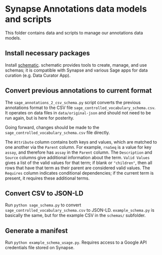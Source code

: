 # Synapse Annotations data models and scripts

This folder contains data and scripts to manage our annotations data models.

## Install necessary packages

Install [schematic](https://github.com/Sage-Bionetworks/schematic/tree/main). schematic provides tools to create, manage, and 
use schemas; it is compatible with Synapse and various Sage apps for data 
curation (e.g. Data Curator App).

## Convert previous annotations to current format

The `sage_annotations_2_csv_schema.py` script converts the previous annotations
format to the CSV file `sage_controlled_vocabulary_schema.csv`. It operates on
data files in `data/original-json` and should not need to be run again, but is
here for posterity. 

Going forward, changes should be made to the
`sage_controlled_vocabulary_schema.csv` file directly.

The `Attribute` column contains both keys and values, which are matched to one
another via the `Parent` column. For example, `rnaSeq` is a value for key
`assay`, and therefore has `assay` in the `Parent` column. The `Description` and
`Source` columns give additional information about the term. `Valid Values`
gives a list of the valid values for that term; if blank or `"children"`, then
all rows that have that term as their parent are considered valid values. The
`Requires` column indicates conditional dependencies; if the current term is
present, it requires these additional terms.

## Convert CSV to JSON-LD

Run `python sage_schema.py` to convert `sage_controlled_vocabulary_schema.csv`
to JSON-LD. `example_schema.py` is basically the same, but for the example CSV
in the `schemas/` subfolder.

## Generate a manifest

Run `python example_schema_usage.py`. Requires access to a Google API
credentials file stored on Synapse.
